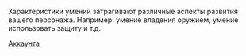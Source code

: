Характеристики умений затрагивают различные аспекты развития вашего персонажа.
Например: умение владения оружием, умение использовать защиту и т.д.

[Аккаунта](home/account)